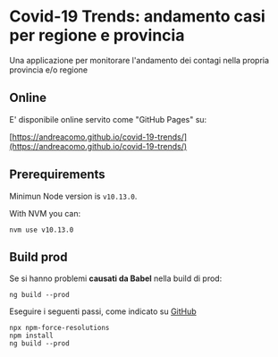 # Covid-19 Trends: andamento casi per regione e provincia

Una applicazione per monitorare l'andamento dei contagi nella propria provincia e/o regione

## Online
E' disponibile online servito come "GitHub Pages" su:

[https://andreacomo.github.io/covid-19-trends/](https://andreacomo.github.io/covid-19-trends/)

## Prerequirements

Minimun Node version is `v10.13.0`.

With NVM you can:

```
nvm use v10.13.0
```

## Build prod
Se si hanno problemi **causati da Babel** nella build di prod:

```
ng build --prod
```

Eseguire i seguenti passi, come indicato su [GitHub](https://github.com/facebook/create-react-app/issues/8680#issuecomment-601896916)

```
npx npm-force-resolutions
npm install
ng build --prod
```
